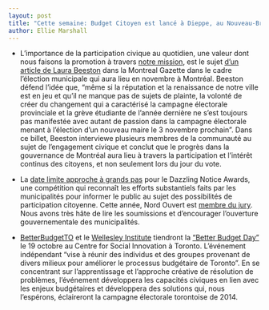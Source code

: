 ```yaml
---
layout: post
title: "Cette semaine: Budget Citoyen est lancé à Dieppe, au Nouveau-Brunswick"
author: Ellie Marshall
---
```

- L’importance de la participation civique au quotidien, une valeur dont nous faisons la promotion à travers [notre mission](http://nordouvert.ca/a-propos/), est le sujet [d’un article de Laura Beeston](http://www.montrealgazette.com/business/Civic+engagement+starts+home/8911179/story.html) dans la Montreal Gazette dans le cadre l’élection municipale qui aura lieu en novembre à Montréal. Beeston défend l’idée que, “même si la réputation et la renaissance de notre ville est en jeu et qu’il ne manque pas de sujets de plainte, la volonté de créer du changement qui a caractérisé la campagne électorale provinciale et la grève étudiante de l’année dernière ne s’est toujours pas manifestée avec autant de passion dans la campagne électorale menant à l’élection d’un nouveau maire le 3 novembre prochain”. Dans ce billet, Beeston interviewe plusieurs membres de la communauté au sujet de l’engagement civique et conclut que le progrès dans la gouvernance de Montréal aura lieu à travers la participation et l’intérêt continus des citoyens, et non seulement lors du jour du vote.

- La [date limite approche à grands pas](http://www.dazzleawards.ca/DNA_CallForSubmissions_Nov1.pdf) pour le Dazzling Notice Awards, une compétition qui reconnaît les efforts substantiels faits par les municipalités pour informer le public au sujet des possibilités de participation citoyenne. Cette année, Nord Ouvert est [membre du jury](http://www.dazzleawards.ca/2013.html). Nous avons très hâte de lire les soumissions et d’encourager l’ouverture gouvernementale des municipalités. 

- [BetterBudgetTO](http://www.betterbudget.ca) et le [Wellesley Institute](http://www.wellesleyinstitute.com/) tiendront la [“Better Budget Day”](http://events.betterbudget.ca/) le 19 octobre au Centre for Social Innovation à Toronto. L’événement indépendant “vise à réunir des individus et des groupes provenant de divers milieux pour améliorer le processus budgétaire de Toronto”. En se concentrant sur l’apprentissage et l’approche créative de résolution de problèmes, l’événement développera les capacités civiques en lien avec les enjeux budgétaires et développera des solutions qui, nous l’espérons, éclaireront la campagne électorale torontoise de 2014.

